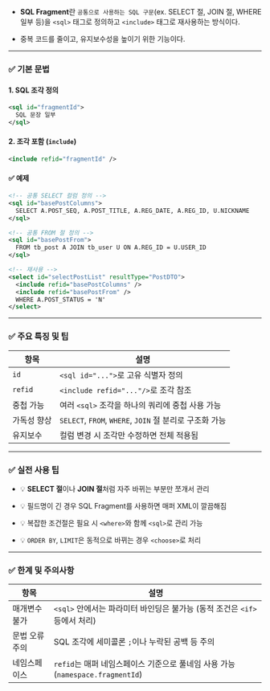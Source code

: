 



- **SQL Fragment**란 `공통으로 사용하는 SQL 구문`(ex. SELECT 절, JOIN 절, WHERE 일부 등)을 `<sql>` 태그로 정의하고 `<include>` 태그로 재사용하는 방식이다.
    
- 중복 코드를 줄이고, 유지보수성을 높이기 위한 기능이다.
    

---

### ✅ 기본 문법

#### 1. SQL 조각 정의

```xml
<sql id="fragmentId">
  SQL 문장 일부
</sql>
```

#### 2. 조각 포함 (`include`)

```xml
<include refid="fragmentId" />
```

#### ✅ 예제

```xml
<!-- 공통 SELECT 컬럼 정의 -->
<sql id="basePostColumns">
  SELECT A.POST_SEQ, A.POST_TITLE, A.REG_DATE, A.REG_ID, U.NICKNAME
</sql>

<!-- 공통 FROM 절 정의 -->
<sql id="basePostFrom">
  FROM tb_post A JOIN tb_user U ON A.REG_ID = U.USER_ID
</sql>

<!-- 재사용 -->
<select id="selectPostList" resultType="PostDTO">
  <include refid="basePostColumns" />
  <include refid="basePostFrom" />
  WHERE A.POST_STATUS = 'N'
</select>
```

---

### ✅ 주요 특징 및 팁

|항목|설명|
|---|---|
|`id`|`<sql id="...">`로 고유 식별자 정의|
|`refid`|`<include refid="..."/>`로 조각 참조|
|중첩 가능|여러 `<sql>` 조각을 하나의 쿼리에 중첩 사용 가능|
|가독성 향상|`SELECT`, `FROM`, `WHERE`, `JOIN` 절 분리로 구조화 가능|
|유지보수|컬럼 변경 시 조각만 수정하면 전체 적용됨|

---

### ✅ 실전 사용 팁

- 💡 **SELECT 절**이나 **JOIN 절**처럼 자주 바뀌는 부분만 쪼개서 관리
    
- 💡 필드명이 긴 경우 SQL Fragment를 사용하면 매퍼 XML이 깔끔해짐
    
- 💡 복잡한 조건절은 필요 시 `<where>`와 함께 `<sql>`로 관리 가능
    
- 💡 `ORDER BY`, `LIMIT`은 동적으로 바뀌는 경우 `<choose>`로 처리
    

---

### ✅ 한계 및 주의사항

|항목|설명|
|---|---|
|매개변수 불가|`<sql>` 안에서는 파라미터 바인딩은 불가능 (동적 조건은 `<if>` 등에서 처리)|
|문법 오류 주의|SQL 조각에 세미콜론 `;`이나 누락된 공백 등 주의|
|네임스페이스|`refid`는 매퍼 네임스페이스 기준으로 풀네임 사용 가능 (`namespace.fragmentId`)|

